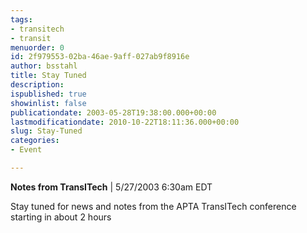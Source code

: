 ```yaml
---
tags:
- transitech
- transit
menuorder: 0
id: 2f979553-02ba-46ae-9aff-027ab9f8916e
author: bsstahl
title: Stay Tuned
description: 
ispublished: true
showinlist: false
publicationdate: 2003-05-28T19:38:00.000+00:00
lastmodificationdate: 2010-10-22T18:11:36.000+00:00
slug: Stay-Tuned
categories:
- Event

---
```


**Notes from TransITech** | 5/27/2003 6:30am EDT

Stay tuned for news and notes from the APTA TransITech conference starting in about 2 hours

